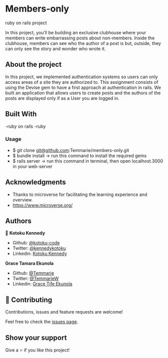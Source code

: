 # Members-only
ruby on rails project

In this project, you’ll be building an exclusive clubhouse where your members can write embarrassing posts about non-members. Inside the clubhouse, members can see who the author of a post is but, outside, they can only see the story and wonder who wrote it.



## About the project

In this project, we implemented authentication systems so users can only access areas of a site they are authorized to.
This assignment consists of using the Devise gem to have a first approach at authentication in rails. We built an application that allows users to create posts and the authors of the posts are displayed only if as a User you are logged in.


## Built With

-ruby on rails
-ruby

### Usage

- $  git clone git@github.com:Temmarie/members-only.git
- $  bundle install    -> run this command to install the required gems
- $  rails server      -> run this command in terminal, then open localhost.3000 in your web-server


## Acknowledgments

- Thanks to microverse for facilitating the learning experience and overview.
- https://www.microverse.org/


## Authors

👤 **Kotoku Kennedy**

- Github: [@kotoku-code](https://github.com/kotoku-code)
- Twitter: [@kennedykotoku](https://twitter.com/kennedykotoku)
- Linkedin: [Kotoku Kennedy](www.linkedin.com/in/kotoku-kennedy-5b04a9128)

 **Grace Tamara Ekunola**
- Github: [@Temmarie](https://github.com/Temmarie)
- Twitter: [@TemmarieW](https://twitter.com/TemmarieW)
- Linkedin: [Grace Tife Ekunola](https://www.linkedin.com/in/ekunola-grace-b02b1b194/)

## 🤝 Contributing

Contributions, issues and feature requests are welcome!

Feel free to check the [issues page](issues/).

## Show your support

Give a ⭐️ if you like this project!
